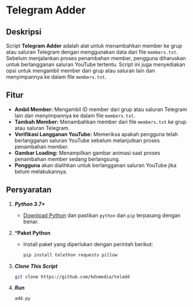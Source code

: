 # Telegram Adder

## Deskripsi

Script **Telegram Adder** adalah alat untuk menambahkan member ke grup atau saluran Telegram dengan menggunakan data dari file `members.txt`. Sebelum menjalankan proses penambahan member, pengguna diharuskan untuk berlangganan saluran YouTube tertentu. Script ini juga menyediakan opsi untuk mengambil member dari grup atau saluran lain dan menyimpannya ke dalam file `members.txt`.

## Fitur

- **Ambil Member:** Mengambil ID member dari grup atau saluran Telegram lain dan menyimpannya ke dalam file `members.txt`.
- **Tambah Member:** Menambahkan member dari file `members.txt` ke grup atau saluran Telegram.
- **Verifikasi Langganan YouTube:** Memeriksa apakah pengguna telah berlangganan saluran YouTube sebelum melanjutkan proses penambahan member.
- **Gambar Loading:** Menampilkan gambar animasi saat proses penambahan member sedang berlangsung.
- **Pengguna** akan dialihkan untuk berlangganan saluran YouTube jika belum melakukannya.

## Persyaratan

1. ***Python 3.7+***
   - [Download Python](https://www.python.org/downloads/) dan pastikan `python` dan `pip` terpasang dengan benar.

2. ***Paket Python**
   - Install paket yang diperlukan dengan perintah berikut:
     ```bash
     pip install telethon requests pillow
     ```
3. ***Clone This Script***
     ```bash
     git clone https://github.com/kdsmedia/teladd
     ```
3. ***Run***
     ```bash
     add.py
     ```
